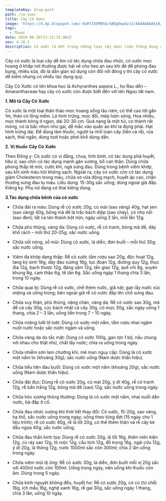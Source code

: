 ```yaml
---
templateKey: blog-post
path: /co-xuoc
title: Cây Cỏ Xước
image: 'https://4.bp.blogspot.com/-0uR7I65M0hQ/XADgOwp4zzI/AAAAAAAAAj8/2Jyb9mKtfxkpWeF3DZz50QSdMlTzCvPbgCLcBGAs/s1600/Hinh-anh-cay-co-xuoc.jpg' 
tags:
  - Thuoc
date: 2019-06-26T13:12:33.962Z
uev: 4.18.3
description: Cỏ xước là một trong những loại cây dược liệu thông dụng có khả năng chữa rất nhiều bệnh sử dụng cỏ xước thường xuyên chữa đau nhức chống viêm, chữa bệnh thận, rễ cỏ xước tăng cương sinh lý.
---
```


Cây cỏ xước là loại cây dễ tìm có tác dụng chữa đau nhức, cỏ xước mọc hoang ở khắp nơi thường được hái về cho heo an sau khi đẻ để phòng đau bụng, nhiêu sữa, đó là dân gian sử dụng còn đối với đông y thì cây cỏ xước dễ kiếm nhưng có nhiều tác dụng quý.

Cây Cỏ Xước có tên khoa học là Achyranthes aspera L., họ Rau dền – Amaranthaceae hay cây cỏ xước còn được biết đến với tên Ngưu tất nam.

**1. Mô tả Cây Cỏ Xước**

Cỏ xước là một loại thân thảo mọc hoang sống lâu năm, có thể cao tới gần 1m, thân có lông mềm. Lá hình trứng, mọc đối, mép lượn sóng. Hoa nhiều, mọc thành bông ở ngọn, dài 20-30 cm. Quả nang là một túi, có thành rất mỏng, có lá bắc nhọn như gai, dễ mắc vào quần áo khi ta đụng phải. Hạt hình trứng dài. Để dùng làm thuốc, người ta nhổ toàn cây (liền cả rễ), rửa sạch, thái ngắn, dùng tươi hoặc phơi khô dùng dần.

**2. Vị thuốc Cây Cỏ Xước**

Theo Đông y: Cỏ xước có vị đắng, chua, tính bình, có tác dụng phá huyết, tiêu ứ; sao chín có tác dụng mạnh gân xương, bổ can thận. Dùng chữa phong thấp tê mỏi, cước khí, ngã sưng đau. Dùng trong bệnh viêm khớp, sau khi sinh máu hôi không sạch. Ngoài ra, cây có xước còn có tác dụng giảm Cholesteron trong máu, chữa xơ vữa động mạch, huyết áp cao, chấn thương sưng đau tụ máu. Liều dùng: 15-30g sắc uống; dùng ngoài giã đắp. Kiêng kỵ: Phụ nữ đang có thai kiêng dùng.

**3.Tác dụng chữa bênh của có xước**

- Chữa đái ra máu: Dùng rễ cỏ xước 20g, củ mài (sao vàng) 40g, hạt sen (sao vàng) 40g, bông mã đề lá trắc bách diệp (sao cháy), cỏ nhọ nồi (sao đen); tất cả tán thành bột mịn; ngày uống 2 lần, mỗi lần 12g.

- Chữa phù thũng, vàng da: Dùng cỏ xước, rễ cỏ tranh, bông mã đề, dây khố rách – mỗi thứ 20-25g; sắc nước uống.

- Chữa sốt nóng, sổ mũi: Dùng cỏ xước, lá diễn, đơn buốt – mỗi thứ 30g; sắc nước uống.

- Viêm đa khớp dạng thấp: Rễ cỏ xước tẩm rượu sao 20g, độc hoạt 12g, tang ký sinh 16g, dây đau xương 16g, tục đoạn 12g, đương quy 12g, thục địa 12g, bạch thược 12g, đảng sâm 12g, tần giao 12g, quế chi 8g, xuyên khung 8g, cam thảo 6g, tế tân 6g. Sắc uống ngày 1 thang chia 3 lần, trong 10 ngày.

- Chữa quai bị: Dùng rễ cỏ xước, chế thêm nước, giã nát; gạn lấy nước xúc miệng và uống trong; bên ngoài giã rễ cỏ xước đắp lên chỗ sưng đau.

- Chữa suy thận, phù thũng, nặng chân, vàng da: Rễ cỏ xước sao 30g, mã đề cả cây 30g, cúc bách nhật cả cây 30g, cỏ mực 30g, sắc ngày uống 1 thang, chia 2 – 3 lần, uống liền trong 7 – 10 ngày.

- Chữa miệng lưỡi lở loét: Dùng cỏ xước một nắm, tẩm rượu nhai ngậm nuốt nước hoặc sắc nước ngậm và uống.

- Chữa vàng da do tắc mật: Dùng cỏ xước 100g, gan lợn 1 bộ, nấu chung với nhau cho thật nhừ, chắt lấy nước; chia ra uống trong ngày.

- Chữa nhiễm sơn lam chướng khí, mê man nguy cấp: Dùng lá cỏ xước một nắm to (khoảng 30g); sắc nước uống (Nam dược thần hiệu).

- Chữa tiểu tiện đau buốt: Dùng cỏ xước một nắm (khoảng 20g); sắc nước uống (Nam dược thần hiệu).

- Chữa đái đục: Dùng rễ cỏ xước 20g, củ mài 20g, ý dĩ 40g, rễ cỏ tranh 12g, rễ bấn trắng 12g, bông mã đề (sao) 12g; sắc nước uống trong ngày.

- Chữa hóc xương thông thường: Dùng lá cỏ xước một nắm, nhai nuốt dần nước, bã đắp ở cổ.

- Chữa đau nhức xương khi thời tiết thay đổi: Cỏ xước, 15-20g, sao vàng, hạ thổ, sắc nước uống trong ngày; uống theo từng đợt (15 ngày cho 1 liệu trình); rễ cỏ xước 40g, rễ lá lốt 20g, có thể thêm thân và rễ cây ké đầu ngựa 40g; sắc nước uống;

- Chữa đau thần kinh tọa: Dùng rễ cỏ xước 20g, lá lốt 16g, thiên niên kiện 12g, củ ráy sao 12g, tô mộc 12g, cẩu tích 12g, đỗ trọng 16g, ngải cứu 12g, ý dĩ 20g, lá thông 12g, nước 1000ml sắc còn 300ml; chia 2 lần uống trong ngày.

- Chữa viêm mũi dị ứng: Rễ cỏ xước 30g, lá diễn, đơn buốt mỗi vị 20g sắc với 400ml nước còn 100ml. Uống trong ngày, nên uống khi thuốc còn ấm. Dùng trong 5 ngày.

- Chữa kinh nguyệt không đều, huyết hư: Rễ cỏ xước 20g, cỏ cú (tứ chế) 16g, ích mẫu 16g, nghệ xanh 16g, rễ gai 30g, sắc uống ngày 1 thang, chia 3 lần, uống 10 ngày.